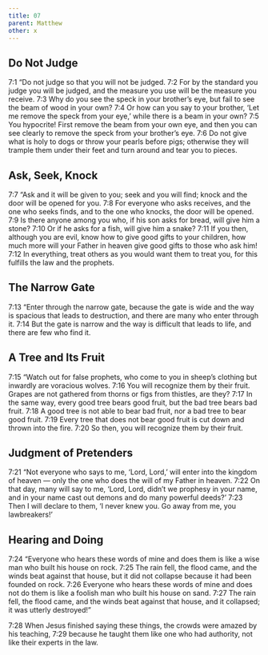 ```yaml
---
title: 07
parent: Matthew
other: x
---
```


## Do Not Judge

<a name="7:1">7:1</a> “Do not judge so that you will not be judged. <a name="7:2">7:2</a> For by the standard you judge you will be judged, and the measure you use will be the measure you receive. <a name="7:3">7:3</a> Why do you see the speck in your brother’s eye, but fail to see the beam of wood in your own? <a name="7:4">7:4</a> Or how can you say to your brother, ‘Let me remove the speck from your eye,’ while there is a beam in your own? <a name="7:5">7:5</a> You hypocrite! First remove the beam from your own eye, and then you can see clearly to remove the speck from your brother’s eye. <a name="7:6">7:6</a> Do not give what is holy to dogs or throw your pearls before pigs; otherwise they will trample them under their feet and turn around and tear you to pieces.

## Ask, Seek, Knock

<a name="7:7">7:7</a> “Ask and it will be given to you; seek and you will find; knock and the door will be opened for you. <a name="7:8">7:8</a> For everyone who asks receives, and the one who seeks finds, and to the one who knocks, the door will be opened. <a name="7:9">7:9</a> Is there anyone among you who, if his son asks for bread, will give him a stone? <a name="7:10">7:10</a> Or if he asks for a fish, will give him a snake? <a name="7:11">7:11</a> If you then, although you are evil, know how to give good gifts to your children, how much more will your Father in heaven give good gifts to those who ask him! <a name="7:12">7:12</a> In everything, treat others as you would want them to treat you, for this fulfills the law and the prophets.

## The Narrow Gate

<a name="7:13">7:13</a> “Enter through the narrow gate, because the gate is wide and the way is spacious that leads to destruction, and there are many who enter through it. <a name="7:14">7:14</a> But the gate is narrow and the way is difficult that leads to life, and there are few who find it.

## A Tree and Its Fruit

<a name="7:15">7:15</a> “Watch out for false prophets, who come to you in sheep’s clothing but inwardly are voracious wolves. <a name="7:16">7:16</a> You will recognize them by their fruit. Grapes are not gathered from thorns or figs from thistles, are they? <a name="7:17">7:17</a> In the same way, every good tree bears good fruit, but the bad tree bears bad fruit. <a name="7:18">7:18</a> A good tree is not able to bear bad fruit, nor a bad tree to bear good fruit. <a name="7:19">7:19</a> Every tree that does not bear good fruit is cut down and thrown into the fire. <a name="7:20">7:20</a> So then, you will recognize them by their fruit.

## Judgment of Pretenders

<a name="7:21">7:21</a> “Not everyone who says to me, ‘Lord, Lord,’ will enter into the kingdom of heaven — only the one who does the will of my Father in heaven. <a name="7:22">7:22</a> On that day, many will say to me, ‘Lord, Lord, didn’t we prophesy in your name, and in your name cast out demons and do many powerful deeds?’ <a name="7:23">7:23</a> Then I will declare to them, ‘I never knew you. Go away from me, you lawbreakers!’

## Hearing and Doing

<a name="7:24">7:24</a> “Everyone who hears these words of mine and does them is like a wise man who built his house on rock. <a name="7:25">7:25</a> The rain fell, the flood came, and the winds beat against that house, but it did not collapse because it had been founded on rock. <a name="7:26">7:26</a> Everyone who hears these words of mine and does not do them is like a foolish man who built his house on sand. <a name="7:27">7:27</a> The rain fell, the flood came, and the winds beat against that house, and it collapsed; it was utterly destroyed!”

<a name="7:28">7:28</a> When Jesus finished saying these things, the crowds were amazed by his teaching, <a name="7:29">7:29</a> because he taught them like one who had authority, not like their experts in the law.